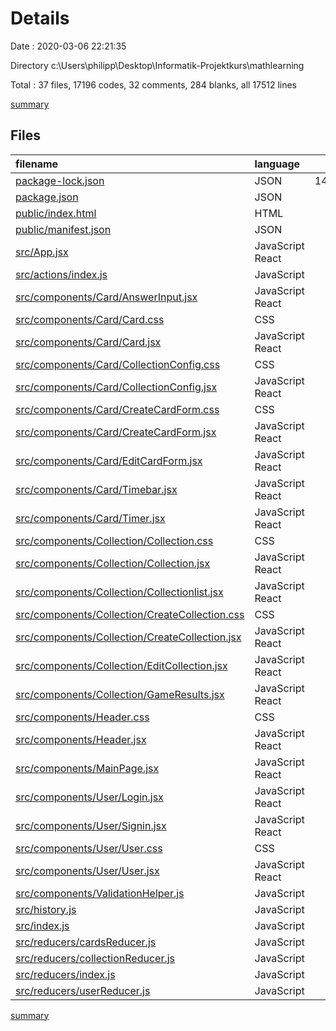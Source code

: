 # Details

Date : 2020-03-06 22:21:35

Directory c:\Users\philipp\Desktop\Informatik-Projektkurs\mathlearning

Total : 37 files,  17196 codes, 32 comments, 284 blanks, all 17512 lines

[summary](results.md)

## Files
| filename | language | code | comment | blank | total |
| :--- | :--- | ---: | ---: | ---: | ---: |
| [package-lock.json](/package-lock.json) | JSON | 14,884 | 0 | 1 | 14,885 |
| [package.json](/package.json) | JSON | 45 | 0 | 1 | 46 |
| [public/index.html](/public/index.html) | HTML | 21 | 23 | 1 | 45 |
| [public/manifest.json](/public/manifest.json) | JSON | 25 | 0 | 1 | 26 |
| [src/App.jsx](/src/App.jsx) | JavaScript React | 29 | 1 | 4 | 34 |
| [src/actions/index.js](/src/actions/index.js) | JavaScript | 137 | 0 | 20 | 157 |
| [src/components/Card/AnswerInput.jsx](/src/components/Card/AnswerInput.jsx) | JavaScript React | 28 | 0 | 5 | 33 |
| [src/components/Card/Card.css](/src/components/Card/Card.css) | CSS | 7 | 0 | 0 | 7 |
| [src/components/Card/Card.jsx](/src/components/Card/Card.jsx) | JavaScript React | 125 | 0 | 16 | 141 |
| [src/components/Card/CollectionConfig.css](/src/components/Card/CollectionConfig.css) | CSS | 9 | 0 | 1 | 10 |
| [src/components/Card/CollectionConfig.jsx](/src/components/Card/CollectionConfig.jsx) | JavaScript React | 72 | 0 | 4 | 76 |
| [src/components/Card/CreateCardForm.css](/src/components/Card/CreateCardForm.css) | CSS | 33 | 0 | 6 | 39 |
| [src/components/Card/CreateCardForm.jsx](/src/components/Card/CreateCardForm.jsx) | JavaScript React | 293 | 2 | 33 | 328 |
| [src/components/Card/EditCardForm.jsx](/src/components/Card/EditCardForm.jsx) | JavaScript React | 293 | 2 | 33 | 328 |
| [src/components/Card/Timebar.jsx](/src/components/Card/Timebar.jsx) | JavaScript React | 39 | 1 | 5 | 45 |
| [src/components/Card/Timer.jsx](/src/components/Card/Timer.jsx) | JavaScript React | 30 | 2 | 9 | 41 |
| [src/components/Collection/Collection.css](/src/components/Collection/Collection.css) | CSS | 3 | 0 | 0 | 3 |
| [src/components/Collection/Collection.jsx](/src/components/Collection/Collection.jsx) | JavaScript React | 80 | 1 | 13 | 94 |
| [src/components/Collection/Collectionlist.jsx](/src/components/Collection/Collectionlist.jsx) | JavaScript React | 96 | 0 | 13 | 109 |
| [src/components/Collection/CreateCollection.css](/src/components/Collection/CreateCollection.css) | CSS | 6 | 0 | 0 | 6 |
| [src/components/Collection/CreateCollection.jsx](/src/components/Collection/CreateCollection.jsx) | JavaScript React | 142 | 0 | 15 | 157 |
| [src/components/Collection/EditCollection.jsx](/src/components/Collection/EditCollection.jsx) | JavaScript React | 147 | 0 | 19 | 166 |
| [src/components/Collection/GameResults.jsx](/src/components/Collection/GameResults.jsx) | JavaScript React | 30 | 0 | 7 | 37 |
| [src/components/Header.css](/src/components/Header.css) | CSS | 0 | 0 | 1 | 1 |
| [src/components/Header.jsx](/src/components/Header.jsx) | JavaScript React | 49 | 0 | 7 | 56 |
| [src/components/MainPage.jsx](/src/components/MainPage.jsx) | JavaScript React | 23 | 0 | 2 | 25 |
| [src/components/User/Login.jsx](/src/components/User/Login.jsx) | JavaScript React | 66 | 0 | 7 | 73 |
| [src/components/User/Signin.jsx](/src/components/User/Signin.jsx) | JavaScript React | 83 | 0 | 9 | 92 |
| [src/components/User/User.css](/src/components/User/User.css) | CSS | 9 | 0 | 2 | 11 |
| [src/components/User/User.jsx](/src/components/User/User.jsx) | JavaScript React | 88 | 0 | 13 | 101 |
| [src/components/ValidationHelper.js](/src/components/ValidationHelper.js) | JavaScript | 38 | 0 | 4 | 42 |
| [src/history.js](/src/history.js) | JavaScript | 2 | 0 | 2 | 4 |
| [src/index.js](/src/index.js) | JavaScript | 14 | 0 | 3 | 17 |
| [src/reducers/cardsReducer.js](/src/reducers/cardsReducer.js) | JavaScript | 76 | 0 | 8 | 84 |
| [src/reducers/collectionReducer.js](/src/reducers/collectionReducer.js) | JavaScript | 80 | 0 | 6 | 86 |
| [src/reducers/index.js](/src/reducers/index.js) | JavaScript | 8 | 0 | 3 | 11 |
| [src/reducers/userReducer.js](/src/reducers/userReducer.js) | JavaScript | 86 | 0 | 10 | 96 |

[summary](results.md)